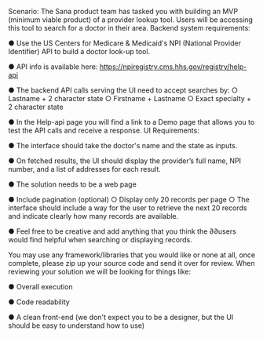
Scenario:
The Sana product team has tasked you with building an MVP (minimum viable product) of a provider lookup tool. Users will be accessing this tool to search for a doctor in their area.
Backend system requirements:

● Use the US Centers for Medicare & Medicaid's NPI (National Provider Identifier) API to build a doctor look-up tool.

● API info is available here: https://npiregistry.cms.hhs.gov/registry/help-api

● The backend API calls serving the UI need to accept searches by:
○ Lastname + 2 character state
○ Firstname + Lastname
○ Exact specialty + 2 character state

● In the Help-api page you will find a link to a Demo page that allows you to test the API calls and receive a response.
UI Requirements:

● The interface should take the doctor's name and the state as inputs.

● On fetched results, the UI should display the provider’s full name, NPI number, and a list
of addresses for each result.

● The solution needs to be a web page

● Include pagination (optional)
○ Display only 20 records per page
○ The interface should include a way for the user to retrieve the next 20 records
and indicate clearly how many records are available.

● Feel free to be creative and add anything that you think the ∂∂users would find helpful
when searching or displaying records.

You may use any framework/libraries that you would like or none at all, once complete, please zip up your source code and send it over for review.
When reviewing your solution we will be looking for things like:

● Overall execution

● Code readability

● A clean front-end (we don't expect you to be a designer, but the UI should be easy to
understand how to use)